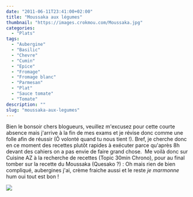 ```yaml
---
date: "2011-06-11T23:41:00+02:00"
title: "Moussaka aux légumes"
thumbnail: "https://images.crokmou.com/Moussaka.jpg"
categories:
  - "Plats"
tags:
  - "Aubergine"
  - "Basilic"
  - "Chevre"
  - "Cumin"
  - "Epice"
  - "Fromage"
  - "Fromage blanc"
  - "Parmesan"
  - "Plat"
  - "Sauce tomate"
  - "Tomate"
description: ""
slug: "moussaka-aux-legumes"
---
```


Bien le bonsoir chers blogueurs, veuillez m'excusez pour cette courte absence mais j'arrive à la fin de mes exams et je révise donc comme une folle afin de réussir (Ô volonté quand tu nous tient !). Bref, je cherche donc en ce moment des recettes plutôt rapides à exécuter parce qu'après 8h devant des cahiers on a pas envie de faire grand chose.  Me voilà donc sur Cuisine AZ à la recherche de recettes (Topic 30min Chrono), pour au final tomber sur la recette du Moussaka (Quesako ?) : Oh mais rien de bien compliqué, aubergines j'ai, crème fraiche aussi et le reste *je marmonne* hum oui tout est bon ! 

[![](http://3.bp.blogspot.com/-qWwrKZ8aOiA/TsFtE7MEtuI/AAAAAAAABJA/lPan9ms0UI8/s1600/Moussaka+le%25CC%2581gumes.jpg)](http://3.bp.blogspot.com/-qWwrKZ8aOiA/TsFtE7MEtuI/AAAAAAAABJA/lPan9ms0UI8/s1600/Moussaka+le%25CC%2581gumes.jpg)

